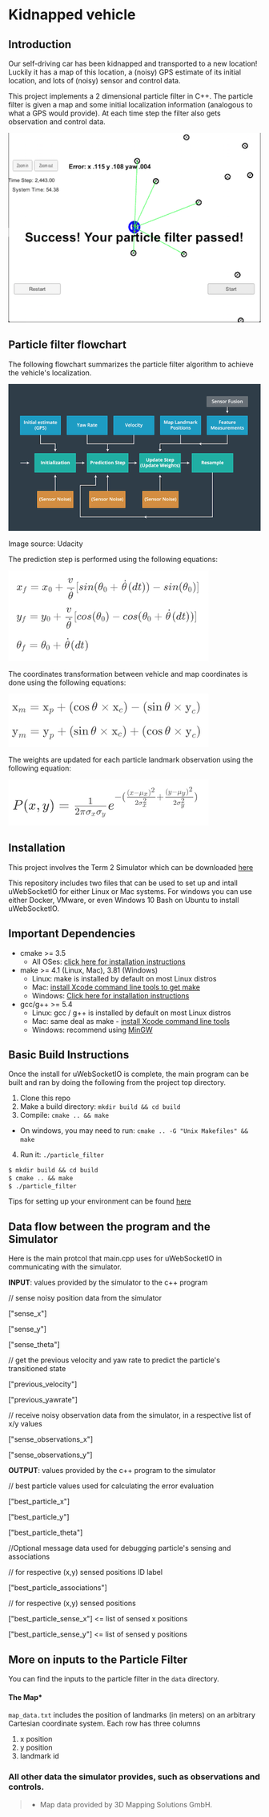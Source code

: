 # Kidnapped vehicle

## Introduction
Our self-driving car has been kidnapped and transported to a new location! Luckily it has a map of this location, a (noisy) GPS estimate of its initial location, and lots of (noisy) sensor and control data.

This project implements a 2 dimensional particle filter in C++. The particle filter is given a map and some initial localization information (analogous to what a GPS would provide). At each time step the filter also gets observation and control data.

[//]: # (Image References)
[image1]: ./images/particle_filter.png "Particle filter simulator output"
[image2]: ./images/algorith_flowchart.png "Algorith flowchart"
[image3]: ./images/prediction_equations.png "Prediction step equations"
[image4]: ./images/transformation_equations.png "Coordinates transformation equations"
[image5]: ./images/weights_equation.png "weights update equations"

![alt text][image1]

## Particle filter flowchart

The following flowchart summarizes the particle filter algorithm to achieve the vehicle's localization.

![alt text][image2]

Image source: Udacity

The prediction step is performed using the following equations:

![alt text][image3]

The coordinates transformation between vehicle and map coordinates is done using the following equations:

![alt text][image4]

The weights are updated for each particle landmark observation using the following equation:

![alt text][image5]

## Installation
This project involves the Term 2 Simulator which can be downloaded [here](https://github.com/udacity/self-driving-car-sim/releases)

This repository includes two files that can be used to set up and intall uWebSocketIO for either Linux or Mac systems. For windows you can use either Docker, VMware, or even Windows 10 Bash on Ubuntu to install uWebSocketIO.

## Important Dependencies

* cmake >= 3.5
    * All OSes: [click here for installation instructions](https://cmake.org/install/)
* make >= 4.1 (Linux, Mac), 3.81 (Windows)
    * Linux: make is installed by default on most Linux distros
    * Mac: [install Xcode command line tools to get make](https://developer.apple.com/xcode/features/)
    * Windows: [Click here for installation instructions](http://gnuwin32.sourceforge.net/packages/make.htm)
* gcc/g++ >= 5.4
    * Linux: gcc / g++ is installed by default on most Linux distros
    * Mac: same deal as make - [install Xcode command line tools](https://developer.apple.com/xcode/features/)
    * Windows: recommend using [MinGW](http://www.mingw.org/)

## Basic Build Instructions

Once the install for uWebSocketIO is complete, the main program can be built and ran by doing the following from the project top directory.

1. Clone this repo
2. Make a build directory: `mkdir build && cd build`
3. Compile: `cmake .. && make`
* On windows, you may need to run: `cmake .. -G "Unix Makefiles" && make`
4. Run it: `./particle_filter`

```
$ mkdir build && cd build
$ cmake .. && make
$ ./particle_filter
```

Tips for setting up your environment can be found [here](https://classroom.udacity.com/nanodegrees/nd013/parts/40f38239-66b6-46ec-ae68-03afd8a601c8/modules/0949fca6-b379-42af-a919-ee50aa304e6a/lessons/f758c44c-5e40-4e01-93b5-1a82aa4e044f/concepts/23d376c7-0195-4276-bdf0-e02f1f3c665d)

## Data flow between the program and the Simulator

Here is the main protcol that main.cpp uses for uWebSocketIO in communicating with the simulator.

**INPUT**: values provided by the simulator to the c++ program

// sense noisy position data from the simulator

["sense_x"] 

["sense_y"] 

["sense_theta"] 

// get the previous velocity and yaw rate to predict the particle's transitioned state

["previous_velocity"]

["previous_yawrate"]

// receive noisy observation data from the simulator, in a respective list of x/y values

["sense_observations_x"] 

["sense_observations_y"] 


**OUTPUT**: values provided by the c++ program to the simulator

// best particle values used for calculating the error evaluation

["best_particle_x"]

["best_particle_y"]

["best_particle_theta"] 

//Optional message data used for debugging particle's sensing and associations

// for respective (x,y) sensed positions ID label 

["best_particle_associations"]

// for respective (x,y) sensed positions

["best_particle_sense_x"] <= list of sensed x positions

["best_particle_sense_y"] <= list of sensed y positions

## More on inputs to the Particle Filter
You can find the inputs to the particle filter in the `data` directory. 

#### The Map*
`map_data.txt` includes the position of landmarks (in meters) on an arbitrary Cartesian coordinate system. Each row has three columns
1. x position
2. y position
3. landmark id

### All other data the simulator provides, such as observations and controls.

> * Map data provided by 3D Mapping Solutions GmbH.



